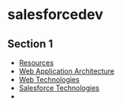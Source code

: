 # salesforcedev

## Section 1


* [Resources](/section1-resources.md)
* [Web Application Architecture](/section2-4-web-application-architecture.md)
* [Web Technologies](./section2-5-web-technologies.md)
* [Salesforce Technologies](/section2-6-salesforce-technologies.md)
* 


